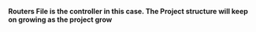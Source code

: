 <b>Routers File is the controller in this case. The Project structure will keep on growing as the project grow </b>